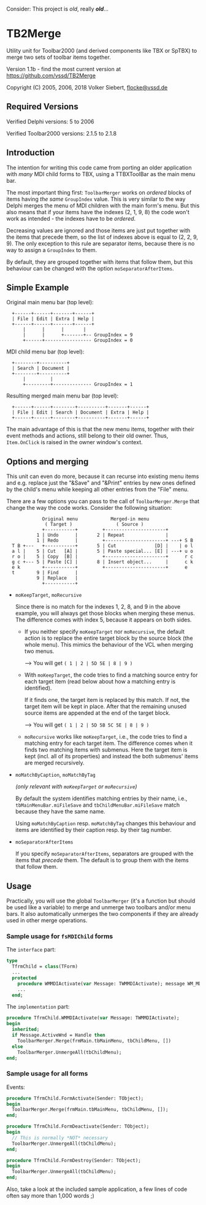 Consider: This project is *old*, really ***old***...

# TB2Merge

Utility unit for Toolbar2000 (and derived components like TBX or SpTBX) to merge two sets of toolbar items together.

Version 1.1b - find the most current version at https://github.com/vssd/TB2Merge

Copyright (C) 2005, 2006, 2018 Volker Siebert, <flocke@vssd.de>

## Required Versions

Verified Delphi versions: 5 to 2006

Verified Toolbar2000 versions: 2.1.5 to 2.1.8

## Introduction

The intention for writing this code came from porting an older application with *many* MDI child forms to TBX, using a TTBXToolBar as the main menu bar.

The most important thing first: `ToolbarMerger` works on *ordered* blocks of items having *the same* `GroupIndex` value. This is very similar to the way Delphi merges the menu of MDI children with the main form's menu. But this also means that if your items have the indexes (2, 1, 9, 8) the code won't work as intended - the indexes have to be *ordered*.

Decreasing values are ignored and those items are just put together with the items that precede them, so the list of indexes above is equal to (2, 2, 9, 9). The only exception to this rule are separator items, because there is no way to assign a `GroupIndex` to them.

By default, they are grouped together with items that follow them, but this behaviour can be changed with the option `moSeparatorAfterItems`.

## Simple Example

Original main menu bar (top level):

```
  +------+------+-------+------+
  | File | Edit | Extra | Help |
  +------+------+-------+------+
      |      |      |       |
      |      |      +-------+-- GroupIndex = 9
      +------+----------------- GroupIndex = 0
```

MDI child menu bar (top level):

```
  +--------+----------+
  | Search | Document |
  +--------+----------+
      |         |
      +---------+-------------- GroupIndex = 1
```

Resulting merged main menu bar (top level):

```
  +------+------+--------+----------+-------+------+
  | File | Edit | Search | Document | Extra | Help |
  +------+------+--------+----------+-------+------+
```

The main advantage of this is that the new menu items, together with their event methods and actions, still belong to their old owner. Thus, `Item.OnClick` is raised in the owner window's context.

## Options and merging

This unit can even do more, because it can recurse into existing menu items and e.g. replace just the "&Save" and "&Print" entries by new ones defined by the child's menu while keeping all other entries from the "File" menu.

There are a few options you can pass to the call of `ToolbarMerger.Merge` that change the way the code works. Consider the following situation:

```
             Original menu            Merged-in menu
              ( Target )                ( Source )
             +-----------+         +----------------------+
           1 | Undo      |       2 | Repeat               |
           1 | Redo      |         +----------------------+ ---+ S B
  T B +---   +-----------+       5 | Cut              [D] |    | o l
  a l |    5 | Cut   [A] |       5 | Paste special... [E] | ---+ u o
  r o |    5 | Copy  [B] |         +----------------------+      r c
  g c +--- 5 | Paste [C] |       8 | Insert object...     |      c k
  e k        +-----------+         +----------------------+      e
  t        9 | Find      |
           9 | Replace   |
             +-----------+
```

* `moKeepTarget`, `moRecursive`

  Since there is no match for the indexes 1, 2, 8, and 9 in the above example, you will always get those blocks when merging these menus.
  The difference comes with index 5, because it appears on both sides.

  * If you neither specify `moKeepTarget` nor `moRecursive`, the default action is to replace the entire target block by the source block (the whole menu). This mimics the behaviour of the VCL when merging two menus.

    --> You will get `( 1 | 2 | 5D 5E | 8 | 9 )`

  * With `moKeepTarget`, the code tries to find a matching source entry for each target item (read below about how a matching entry is identified).

    If it finds one, the target item is replaced by this match. If not, the target item will be kept in place. After that the remaining unused source items are appended at the end of the target block.

    --> You will get `( 1 | 2 | 5D 5B 5C 5E | 8 | 9 )`

  * `moRecursive` works like `moKeepTarget`, i.e., the code tries to find a matching entry for each target item. The difference comes when it finds two matching items with submenus. Here the target item is kept (incl. all of its properties) and instead the both submenus' items are merged recursively.

* `moMatchByCaption`, `moMatchByTag`

  *(only relevant with `moKeepTarget` or `moRecursive`)*

  By default the system identifies matching entries by their name, i.e., `tbMainMenuBar.miFileSave` and `tbChildMenuBar.miFileSave` match because they have the same name.

  Using `moMatchByCaption` resp. `moMatchByTag` changes this behaviour and items are identified by their caption resp. by their tag number.

* `moSeparatorAfterItems`

  If you specify `moSeparatorAfterItems`, separators are grouped with the items that *precede* them. The default is to group them with the items that follow them.

## Usage

Practically, you will use the global `ToolbarMerger` (it's a function but should be used like a variable) to merge and unmerge two toolbars and/or menu bars. It also automatically unmerges the two components if they are already used in other merge operations.

### Sample usage for `fsMDIChild` forms

The `interface` part:

```pascal
type
  TfrmChild = class(TForm)
  ...
  protected
    procedure WMMDIActivate(var Message: TWMMDIActivate); message WM_MDIACTIVATE;
    ...
  end;
```

The `implementation` part:

```pascal
procedure TfrmChild.WMMDIActivate(var Message: TWMMDIActivate);
begin
  inherited;
  if Message.ActiveWnd = Handle then
    ToolbarMerger.Merge(frmMain.tbMainMenu, tbChildMenu, [])
  else
    ToolbarMerger.UnmergeAll(tbChildMenu);
end;
```

### Sample usage for all forms

Events:

```pascal
procedure TfrmChild.FormActivate(Sender: TObject);
begin
  ToolbarMerger.Merge(frmMain.tbMainMenu, tbChildMenu, []);
end;

procedure TfrmChild.FormDeactivate(Sender: TObject);
begin
  // This is normally *NOT* necessary
  ToolbarMerger.UnmergeAll(tbChildMenu);
end;

procedure TfrmChild.FormDestroy(Sender: TObject);
begin
  ToolbarMerger.UnmergeAll(tbChildMenu);
end;
```

Also, take a look at the included sample application, a few lines of code often say more than 1,000 words ;)
